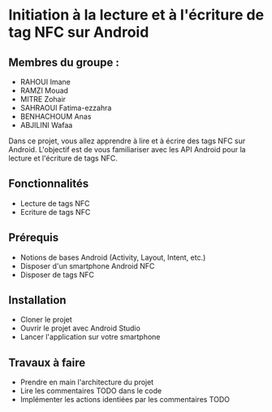 # Initiation à la lecture et à l'écriture de tag NFC sur Android 
## Membres du groupe :
- RAHOUI Imane
- RAMZI Mouad 
- MITRE Zohair
- SAHRAOUI Fatima-ezzahra
- BENHACHOUM Anas
- ABJILINI Wafaa

Dans ce projet, vous allez apprendre à lire et à écrire des tags NFC sur Android. 
L'objectif est de vous familiariser avec les API Android pour la lecture et l'écriture de tags NFC.

## Fonctionnalités
- Lecture de tags NFC
- Ecriture de tags NFC

## Prérequis
- Notions de bases Android (Activity, Layout, Intent, etc.)
- Disposer d'un smartphone Android NFC
- Disposer de tags NFC

## Installation
- Cloner le projet
- Ouvrir le projet avec Android Studio
- Lancer l'application sur votre smartphone

## Travaux à faire
- Prendre en main l'architecture du projet
- Lire les commentaires TODO dans le code
- Implémenter les actions identiées par les commentaires TODO

